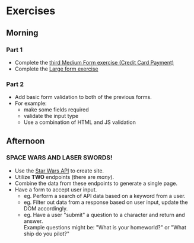 # Exercises

## Morning

### Part 1

* Complete the [third Medium Form exercise (Credit Card Payment)](https://learn.digitalcrafts.com/immersive/lessons/front-end-foundations/html-forms/#medium)
* Complete the [Large form exercise](https://learn.digitalcrafts.com/immersive/lessons/front-end-foundations/html-forms/#large)

### Part 2

* Add basic form validation to both of the previous forms.
* For example:
  * make some fields required
  * validate the input type
  * Use a combination of HTML and JS validation

## Afternoon

### SPACE WARS AND LASER SWORDS!

* Use the [Star Wars API](https://swapi.dev/documentation) to create site.
* Utilize __TWO__ endpoints (there are _many_).
* Combine the data from these endpoints to generate a single page.
* Have a form to accept user input.
  * eg. Perform a search of API data based on a keyword from a user.
  * eg. Filter out data from a response based on user input, update the DOM accordingly.
  * eg. Have a user "submit" a question to a character and return and answer. <br/> Example questions might be: "What is your homeworld?" or "What ship do you pilot?"
